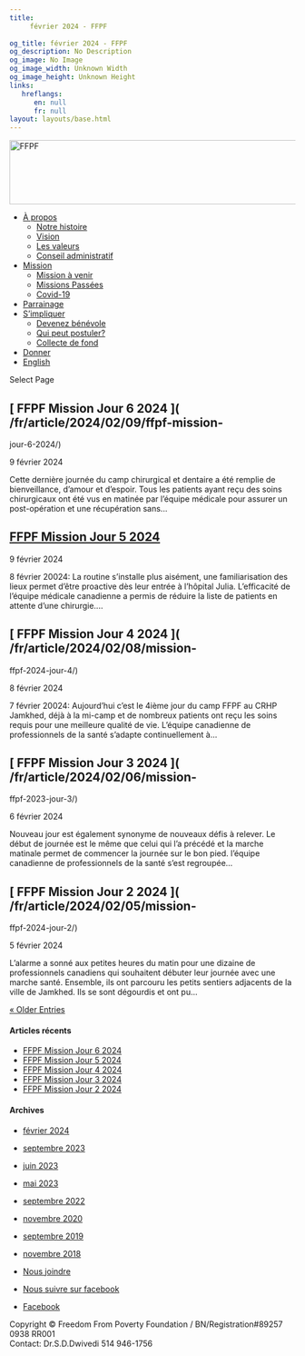 ```yaml
---
title: 
     février 2024 - FFPF
    
og_title: février 2024 - FFPF
og_description: No Description
og_image: No Image
og_image_width: Unknown Width
og_image_height: Unknown Height
links:
   hreflangs:
      en: null
      fr: null
layout: layouts/base.html
---
```

[ <img src='/wp-content/uploads/2018/10/logo-ffpf.webp' width='505'
height='113' alt='FFPF' /> ](/en/sponsorship-tag/surgery/)

  * [ À propos ](/fr/a-propos)
    * [ Notre histoire ](/fr/a-propos#histoire)
    * [ Vision ](/fr/a-propos#vision)
    * [ Les valeurs ](/fr/a-propos#valeurs)
    * [ Conseil administratif ](/fr/a-propos#conseil)
  * [ Mission ](/fr/mission)
    * [ Mission à venir ](/fr/mission#venir)
    * [ Missions Passées ](/fr/mission#passées)
    * [ Covid-19 ](/fr/covid-19)
  * [ Parrainage ](/fr/parrainage/)
  * [ S’impliquer ](/fr/simpliquer)
    * [ Devenez bénévole ](/fr/simpliquer#benevole)
    * [ Qui peut postuler? ](/fr/simpliquer#inscrire)
    * [ Collecte de fond ](/fr/simpliquer#collecte)
  * [ Donner ](/donner)
  * [ English ]( /en/article/2024/02/)

[ ]( )

Select Page

##  [ FFPF Mission Jour 6 2024 ]( /fr/article/2024/02/09/ffpf-mission-
jour-6-2024/)

9 février 2024

Cette dernière journée du camp chirurgical et dentaire a été remplie de
bienveillance, d’amour et d’espoir. Tous les patients ayant reçu des soins
chirurgicaux ont été vus en matinée par l’équipe médicale pour assurer un
post-opération et une récupération sans...

##  [ FFPF Mission Jour 5 2024 ](/fr)

9 février 2024

8 février 20024: La routine s’installe plus aisément, une familiarisation des
lieux permet d’être proactive dès leur entrée à l’hôpital Julia. L’efficacité
de l’équipe médicale canadienne a permis de réduire la liste de patients en
attente d’une chirurgie....

##  [ FFPF Mission Jour 4 2024 ]( /fr/article/2024/02/08/mission-
ffpf-2024-jour-4/)

8 février 2024

7 février 20024: Aujourd’hui c’est le 4ième jour du camp FFPF au CRHP Jamkhed,
déjà à la mi-camp et de nombreux patients ont reçu les soins requis pour une
meilleure qualité de vie. L’équipe canadienne de professionnels de la santé
s’adapte continuellement à...

##  [ FFPF Mission Jour 3 2024 ]( /fr/article/2024/02/06/mission-
ffpf-2023-jour-3/)

6 février 2024

Nouveau jour est également synonyme de nouveaux défis à relever. Le début de
journée est le même que celui qui l’a précédé et la marche matinale permet de
commencer la journée sur le bon pied. l’équipe canadienne de professionnels de
la santé s’est regroupée...

##  [ FFPF Mission Jour 2 2024 ]( /fr/article/2024/02/05/mission-
ffpf-2024-jour-2/)

5 février 2024

L’alarme a sonné aux petites heures du matin pour une dizaine de
professionnels canadiens qui souhaitent débuter leur journée avec une marche
santé. Ensemble, ils ont parcouru les petits sentiers adjacents de la ville de
Jamkhed. Ils se sont dégourdis et ont pu...

[ « Older Entries ](page/2/)

####  Articles récents

  * [ FFPF Mission Jour 6 2024 ]( /fr/article/2024/02/09/ffpf-mission-jour-6-2024/)
  * [ FFPF Mission Jour 5 2024 ](/fr)
  * [ FFPF Mission Jour 4 2024 ]( /fr/article/2024/02/08/mission-ffpf-2024-jour-4/)
  * [ FFPF Mission Jour 3 2024 ]( /fr/article/2024/02/06/mission-ffpf-2023-jour-3/)
  * [ FFPF Mission Jour 2 2024 ]( /fr/article/2024/02/05/mission-ffpf-2024-jour-2/)

####  Archives

  * [ février 2024 ](index.html)
  * [ septembre 2023 ]( /en/article/2023/09/)
  * [ juin 2023 ]( /en/article/2023/06/)
  * [ mai 2023 ]( /en/article/2023/05/)
  * [ septembre 2022 ]( /en/article/2022/09/)
  * [ novembre 2020 ]( /en/article/2020/11/)
  * [ septembre 2019 ]( /en/article/2019/09/)
  * [ novembre 2018 ]( /en/article/2018/11/)

  * [ Nous joindre ](/fr/nous-joindre/)
  * [ Nous suivre sur facebook ](https://www.facebook.com/freedomfrompoverty/)

  * [ Facebook  ](https://www.facebook.com/freedomfrompoverty/)

Copyright © Freedom From Poverty Foundation / BN/Registration#89257 0938 RR001  
Contact: Dr.S.D.Dwivedi 514 946-1756


